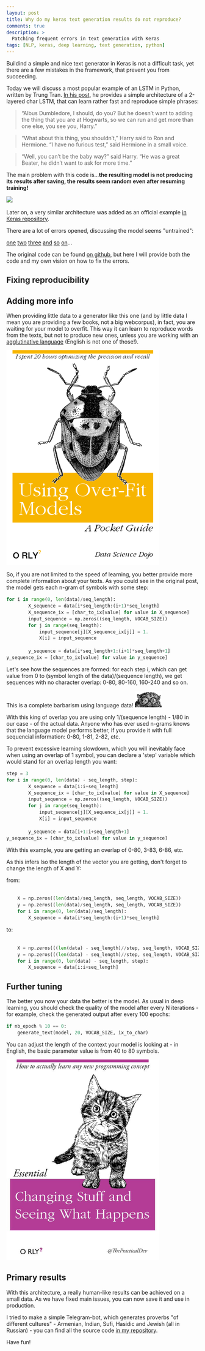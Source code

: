 ```yaml
---
layout: post
title: Why do my keras text generation results do not reproduce?
comments: true
description: >
  Patching frequent errors in text generation with Keras
tags: [NLP, keras, deep learning, text generation, python]
---
```


Buildind a simple and nice text generator in Keras is not a difficult task, yet there are a few mistakes in the framework, that prevent you from succeeding.

Today we will discuss a most popular example of an LSTM in Python, written by Trung Tran. [In his post](https://chunml.github.io/ChunML.github.io/project/Creating-Text-Generator-Using-Recurrent-Neural-Network/), he provides a simple architecture of a 2-layered char LSTM, that can learn rather fast and reproduce simple phrases:

> “Albus Dumbledore, I should, do you? But he doesn’t want to adding the thing that you are at Hogwarts, so we can run and get more than one else, you see you, Harry.”

> “What about this thing, you shouldn’t,” Harry said to Ron and Hermione. “I have no furious test,” said Hermione in a small voice.

> “Well, you can’t be the baby way?” said Harry. “He was a great Beater, he didn’t want to ask for more time.”


The main problem with this code is...**the resulting model is not producing its results after saving, the results seem random even after resuming training!**

![](https://d3ebicv0uqgr7t.cloudfront.net/images/tarsier.png)

Later on, a very similar architecture was added as an official example [in Keras repository](https://github.com/keras-team/keras/blob/master/examples/lstm_text_generation.py).

There are a lot of errors opened, discussing the model seems "untrained":

[one](https://stackoverflow.com/questions/46119435/keras-lstm-why-different-results-with-same-model-same-weights) [two](https://stackoverflow.com/questions/48562099/keras-why-does-sequential-and-model-give-different-outputs) [three](https://github.com/keras-team/keras/issues/4875) [and](https://stackoverflow.com/questions/44509069/lstm-model-prints-trailing-garbage-characters) [so](https://stackoverflow.com/questions/51809132/how-to-restore-a-saved-model-with-lstm-layers-in-keras) [on](https://github.com/ChunML/text-generator/issues/4)...


The original code can be found [on github](https://github.com/ChunML/text-generator/), but here I will provide both the code and my own vision on how to fix the errors.

## Fixing reproducibility


## Adding more info

When providing little  data to a generator like this one (and by little data I mean you are providing a few books, not a big webcorpus), in fact, you are waiting for your model to overfit. This way it can learn to reproduce words from the texts, but not to produce new ones, unless you are working with an [agglutinative language](https://en.wikipedia.org/wiki/Agglutinative_language) (English is not one of those!).

![](https://github.com/TatianaShavrina/blog/blob/master/assets/img/generate-3_photo-resizer.ru.png)

So, if you are not limited to the speed of learning, you better provide more complete information about your texts.
As you could see in the original post, the model gets each n-gram of symbols with some step: 

```python
for i in range(0, len(data)/seq_length): 
		X_sequence = data[i*seq_length:(i+1)*seq_length] 
		X_sequence_ix = [char_to_ix[value] for value in X_sequence]
		input_sequence = np.zeros((seq_length, VOCAB_SIZE))
		for j in range(seq_length):
		 	input_sequence[j][X_sequence_ix[j]] = 1.
			X[i] = input_sequence

		y_sequence = data[i*seq_length+1:(i+1)*seq_length+1]
y_sequence_ix = [char_to_ix[value] for value in y_sequence]
```
Let's see how the sequences are formed: 
for each step i, which can get value from 0 to (symbol length of the data)/(sequence length), we get sequences  with no character overlap: 0-80, 80-160, 160-240 and so on.

This is a complete barbarism using language data!
![](https://github.com/TatianaShavrina/blog/blob/master/assets/img/index._photo-resizer.ru.jpeg)

With this king of overlap you are using only 1/(sequence length) - 1/80 in our case - of the actual data. Anyone who has ever used n-grams knows that the language model performs better, if you provide it with full sequencial information: 0-80, 1-81, 2-82, etc.

To prevent excessive learning slowdown, which you will inevitably face when using an overlap of 1 symbol,  you can declare a 'step' variable which would stand for an overlap length you want:

```python
step = 3
for i in range(0, len(data) - seq_length, step): 
		X_sequence = data[i:i+seq_length] 
		X_sequence_ix = [char_to_ix[value] for value in X_sequence]
		input_sequence = np.zeros((seq_length, VOCAB_SIZE))
		for j in range(seq_length):
		 	input_sequence[j][X_sequence_ix[j]] = 1.
			X[i] = input_sequence

		y_sequence = data[i+1:i+seq_length+1]
y_sequence_ix = [char_to_ix[value] for value in y_sequence]
```
With this example, you are getting an overlap of 0-80, 3-83, 6-86, etc.

As this infers lso the length of the vector you are getting, don't forget to change the length of X and Y:

from:

```python

	X = np.zeros((len(data)/seq_length, seq_length, VOCAB_SIZE))
	y = np.zeros((len(data)/seq_length, seq_length, VOCAB_SIZE))
	for i in range(0, len(data)/seq_length):
		X_sequence = data[i*seq_length:(i+1)*seq_length]
```

to:

```python

	X = np.zeros(((len(data) - seq_length)//step, seq_length, VOCAB_SIZE))
	y = np.zeros(((len(data) - seq_length)//step, seq_length, VOCAB_SIZE))
	for i in range(0, len(data) - seq_length, step): 
		X_sequence = data[i:i+seq_length] 
```
    
    
## Further tuning

The better you now your data the better is the model. As usual in deep learning, you should check the quality of the model after every N iterations - for example, check the generated output after every 100 epochs:


```python
if nb_epoch % 10 == 0:
    generate_text(model, 20, VOCAB_SIZE, ix_to_char)
```

You can adjust the length of the context your model is looking at - in English, the basic parameter value is from 40 to 80 symbols.

![](https://github.com/TatianaShavrina/blog/blob/master/assets/img/1_gCWUibmQ8rszKxI3G19KmA._photo-resizer.ru.jpeg)

## Primary results

With this architecture, a really human-like results can be achieved on a small data. As we have fixed main issues, you can now save it and use in production.

I tried to make a simple Telegram-bot, which generates proverbs "of different cultures" - Armenian, Indian, Sufi, Hasidic and Jewish (all in Russian) - you can find all the source code [in my repository](https://github.com/TatianaShavrina/NeuroBasnya/). 

Have fun!
